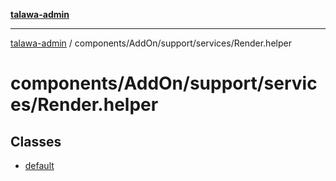 [**talawa-admin**](../../../../../README.md)

***

[talawa-admin](../../../../../README.md) / components/AddOn/support/services/Render.helper

# components/AddOn/support/services/Render.helper

## Classes

- [default](classes/default.md)
